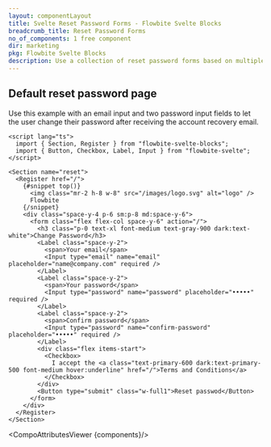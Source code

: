 ```yaml
---
layout: componentLayout
title: Svelte Reset Password Forms - Flowbite Svelte Blocks
breadcrumb_title: Reset Password Forms
no_of_components: 1 free component
dir: marketing
pkg: Flowbite Svelte Blocks
description: Use a collection of reset password forms based on multiple layouts to let your users change their password after going through the account recovery email.
---
```


<script>
  import { TableProp, TableDefaultRow, CompoAttributesViewer } from '../utils'
  const components = 'Register, Section'
</script>

## Default reset password page

Use this example with an email input and two password input fields to let the user change their password after receiving the account recovery email.

```svelte example
<script lang="ts">
  import { Section, Register } from "flowbite-svelte-blocks";
  import { Button, Checkbox, Label, Input } from "flowbite-svelte";
</script>

<Section name="reset">
  <Register href="/">
    {#snippet top()}
      <img class="mr-2 h-8 w-8" src="/images/logo.svg" alt="logo" />
      Flowbite
    {/snippet}
    <div class="space-y-4 p-6 sm:p-8 md:space-y-6">
      <form class="flex flex-col space-y-6" action="/">
        <h3 class="p-0 text-xl font-medium text-gray-900 dark:text-white">Change Password</h3>
        <Label class="space-y-2">
          <span>Your email</span>
          <Input type="email" name="email" placeholder="name@company.com" required />
        </Label>
        <Label class="space-y-2">
          <span>Your password</span>
          <Input type="password" name="password" placeholder="•••••" required />
        </Label>
        <Label class="space-y-2">
          <span>Confirm password</span>
          <Input type="password" name="confirm-password" placeholder="•••••" required />
        </Label>
        <div class="flex items-start">
          <Checkbox>
            I accept the <a class="text-primary-600 dark:text-primary-500 font-medium hover:underline" href="/">Terms and Conditions</a>
          </Checkbox>
        </div>
        <Button type="submit" class="w-full1">Reset passwod</Button>
      </form>
    </div>
  </Register>
</Section>
```

<CompoAttributesViewer {components}/>
